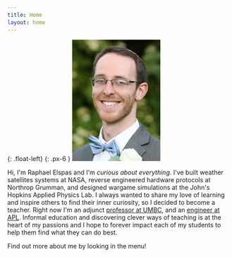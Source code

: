 ```yaml
---
title: Home
layout: home
---
```

{: .float-left}
{: .px-6 }
![](assets/images/prof2.jpg)

Hi, I'm Raphael Elspas and I'm _curious about everything_. I've built weather satellites systems at NASA, reverse engineered hardware protocols at Northrop Grumman, and designed wargame simulations at the John's Hopkins Applied Physics Lab. I always wanted to share my love of learning and inspire others to find their inner curiosity, so I decided to become a teacher. Right now I'm an adjunct [professor at UMBC](teaching), and an [engineer at APL](https://www.linkedin.com/in/raphael-elspas-1ba0a34a). Informal education and discovering clever ways of teaching is at the heart of my passions and I hope to forever impact each of my students to help them find what they can do best.

<!-- {: .d-md-inline-block .d-none } -->
Find out more about me by looking in the menu!

<!-- - [Tutoring](https://calendly.com/mathcs/45min)
- [Linkedin](https://www.linkedin.com/in/raphael-elspas-1ba0a34a)
- Resume/CV
- [Wikipedia](https://xtools.wmcloud.org/ec/en.wikipedia.org/Relspas)
- [Github](https://github.com/relspas)
- [Projects](projects)
- [Teaching](teaching)
- [Torah](torah)
- [Research](research) -->